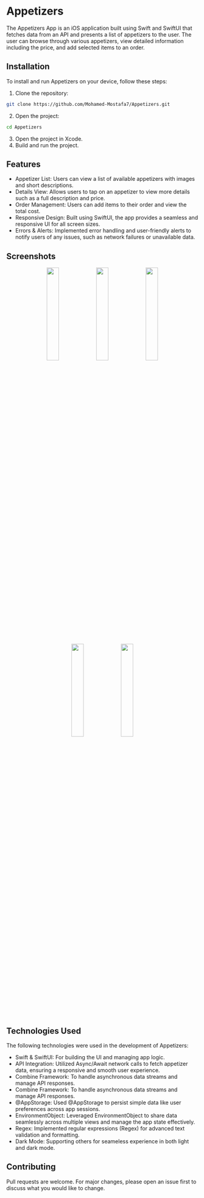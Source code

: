 
# Appetizers

The Appetizers App is an iOS application built using Swift and SwiftUI that fetches data from an API and presents a list of appetizers to the user. The user can browse through various appetizers, view detailed information including the price, and add selected items to an order.

## Installation

To install and run Appetizers on your device, follow these steps:

1. Clone the repository:
```bash
git clone https://github.com/Mohamed-Mostafa7/Appetizers.git
```
2. Open the project:
```bash
cd Appetizers
```
3. Open the project in Xcode.
4. Build and run the project.

## Features

- Appetizer List: Users can view a list of available appetizers with images and short descriptions.
- Details View: Allows users to tap on an appetizer to view more details such as a full description and price.
- Order Management: Users can add items to their order and view the total cost.
- Responsive Design: Built using SwiftUI, the app provides a seamless and responsive UI for all screen sizes.
- Errors & Alerts: Implemented error handling and user-friendly alerts to notify users of any issues, such as network failures or unavailable data.
  
## Screenshots
<p align="Center">
  <img src="https://github.com/user-attachments/assets/6c1a769f-e664-4ac4-b869-d72f2cd53eea" width="25%">
  <img src="https://github.com/user-attachments/assets/a3194843-af7b-4c7a-8405-5b32bac243ae" width="25%"> 
  <img src="https://github.com/user-attachments/assets/b3631dfa-b871-40cc-8e3d-14afcc027b8e" width="25%"> 
</p>

<p align="Center">
  <img src="https://github.com/user-attachments/assets/7fd81f19-7ed7-49ea-b2bd-c20d3334208d" width="25%">
  <img src="https://github.com/user-attachments/assets/81272ec8-1166-4844-9ec2-72a5de72ade1" width="25%"> 
</p>

## Technologies Used

The following technologies were used in the development of Appetizers:
- Swift & SwiftUI: For building the UI and managing app logic.
- API Integration: Utilized Async/Await network calls to fetch appetizer data, ensuring a responsive and smooth user experience.
- Combine Framework: To handle asynchronous data streams and manage API responses.
- Combine Framework: To handle asynchronous data streams and manage API responses.
- @AppStorage: Used @AppStorage to persist simple data like user preferences across app sessions.
- EnvironmentObject: Leveraged EnvironmentObject to share data seamlessly across multiple views and manage the app state effectively.
- Regex: Implemented regular expressions (Regex) for advanced text validation and formatting.
- Dark Mode: Supporting others for seameless experience in both light and dark mode.

## Contributing

Pull requests are welcome. For major changes, please open an issue first
to discuss what you would like to change.

